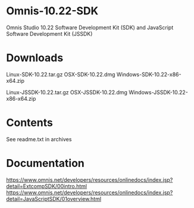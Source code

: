 # Omnis-10.22-SDK
Omnis Studio 10.22 Software Development Kit (SDK) and JavaScript Software Development Kit (JSSDK)

# Downloads
Linux-SDK-10.22.tar.gz
OSX-SDK-10.22.dmg
Windows-SDK-10.22-x86-x64.zip

Linux-JSSDK-10.22.tar.gz
OSX-JSSDK-10.22.dmg
Windows-JSSDK-10.22-x86-x64.zip

# Contents
See readme.txt in archives

# Documentation
https://www.omnis.net/developers/resources/onlinedocs/index.jsp?detail=ExtcompSDK/00intro.html
https://www.omnis.net/developers/resources/onlinedocs/index.jsp?detail=JavaScriptSDK/01overview.html
